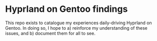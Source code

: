 # Hyprland on Gentoo findings
This repo exists to catalogue my experiences daily-driving Hyprland on Gentoo. In doing so, I hope to a) reinforce my understanding of these issues, and b) document them for all to see.
